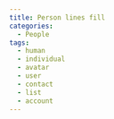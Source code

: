 ```yaml
---
title: Person lines fill
categories:
  - People
tags:
  - human
  - individual
  - avatar
  - user
  - contact
  - list
  - account
---
```

